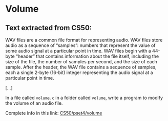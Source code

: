 # Volume

## Text extracted from CS50:

WAV files are a common file format for representing audio. WAV files store audio as a sequence of “samples”: numbers that represent the value of 
some audio signal at a particular point in time. WAV files begin with a 44-byte “header” that contains information about the file itself, including 
the size of the file, the number of samples per second, and the size of each sample. After the header, the WAV file contains a sequence of samples, 
each a single 2-byte (16-bit) integer representing the audio signal at a particular point in time.

[...]
  
In a file called ```volume.c``` in a folder called ```volume```, write a program to modify the volume of an audio file.

Complete info in this link:
[CS50/pset4/volume](https://cs50.harvard.edu/x/2024/psets/4/volume/)

